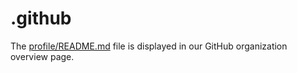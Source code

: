 # .github

The [profile/README.md](profile/README.md) file is displayed in our GitHub organization overview page.
